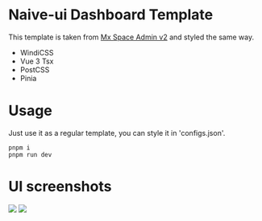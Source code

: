 # Naive-ui Dashboard Template

This template is taken from [Mx Space Admin v2](https://github.com/mx-space/mx-admin) and styled the same way.

- WindiCSS
- Vue 3 Tsx
- PostCSS
- Pinia

# Usage

Just use it as a regular template, you can style it in 'configs.json'.

```
pnpm i
pnpm run dev
```

# UI screenshots

![](https://cdn.jsdelivr.net/gh/Innei/fancy@master/2021/0623195639.png)
![](https://cdn.jsdelivr.net/gh/Innei/fancy@master/2021/0623195623.png)
